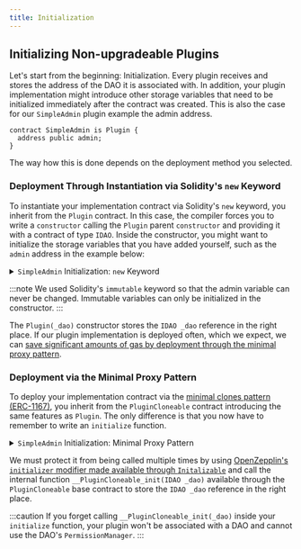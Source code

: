 ```yaml
---
title: Initialization
---
```


## Initializing Non-upgradeable Plugins

Let's start from the beginning: Initialization. Every plugin receives and stores the address of the DAO it is associated with.
In addition, your plugin implementation might introduce other storage variables that need to be initialized immediately after the contract was created. This is also the case for our `SimpleAdmin` plugin example the admin address.

```solidity
contract SimpleAdmin is Plugin {
  address public admin;
}
```

The way how this is done depends on the deployment method you selected.

### Deployment Through Instantiation via Solidity's `new` Keyword

To instantiate your implementation contract via Solidity's `new` keyword, you inherit from the `Plugin` contract. In this case, the compiler forces you to write a `constructor` calling the `Plugin` parent `constructor` and providing it with a contract of type `IDAO`. Inside the constructor, you might want to initialize the storage variables that you have added yourself, such as the `admin` address in the example below:

<details>
<summary><code>SimpleAdmin</code> Initialization: <code>new</code> Keyword</summary>

```solidity
// SPDX-License-Identifier: AGPL-3.0-or-later
pragma solidity 0.8.17;

import {Plugin, IDAO} from '@bosagora/osx/core/plugin/Plugin.sol';

contract SimpleAdmin is Plugin {
  address public immutable admin;

  /// @notice Initializes the contract.
  /// @param _dao The associated DAO.
  /// @param _admin The address of the admin.
  constructor(IDAO _dao, address _admin) Plugin(_dao) {
    admin = _admin;
  }
}
```

</details>

:::note
We used Solidity's `immutable` keyword so that the admin variable can never be changed. Immutable variables can only be initialized in the constructor.
:::

The `Plugin(_dao)` constructor stores the `IDAO _dao` reference in the right place. If our plugin implementation is deployed often, which we expect, we can [save significant amounts of gas by deployment through the minimal proxy pattern](https://blog.openzeppelin.com/workshop-recap-cheap-contract-deployment-through-clones/).

### Deployment via the Minimal Proxy Pattern

To deploy your implementation contract via the [minimal clones pattern (ERC-1167)](https://eips.ethereum.org/EIPS/eip-1167), you inherit from the `PluginCloneable` contract introducing the same features as `Plugin`. The only difference is that you now have to remember to write an `initialize` function.

<details>
<summary><code>SimpleAdmin</code> Initialization: Minimal Proxy Pattern</summary>

```solidity
// SPDX-License-Identifier: AGPL-3.0-or-later
pragma solidity 0.8.17;

import {PluginCloneable, IDAO} from '@bosagora/osx/core/plugin/PluginCloneable.sol';

contract SimpleAdmin is PluginCloneable {
  address public admin;

  /// @notice Initializes the contract.
  /// @param _dao The associated DAO.
  /// @param _admin The address of the admin.
  function initialize(IDAO _dao, address _admin) external initializer {
    __PluginCloneable_init(_dao);
    admin = _admin;
  }
}
```

</details>

We must protect it from being called multiple times by using [OpenZepplin's `initializer` modifier made available through `Initalizable`](https://docs.openzeppelin.com/contracts/4.x/api/proxy#Initializable) and call the internal function `__PluginCloneable_init(IDAO _dao)` available through the `PluginCloneable` base contract to store the `IDAO _dao` reference in the right place.

:::caution
If you forget calling `__PluginCloneable_init(_dao)` inside your `initialize` function, your plugin won't be associated with a DAO and cannot use the DAO's `PermissionManager`.
:::
